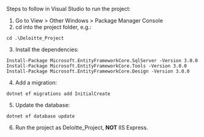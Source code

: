 Steps to follow in Visual Studio to run the project:
1) Go to View > Other Windows > Package Manager Console
2) cd into the project folder, e.g.:
```
cd .\Deloitte_Project
```
3) Install the dependencies:
```
Install-Package Microsoft.EntityFrameworkCore.SqlServer -Version 3.0.0
Install-Package Microsoft.EntityFrameworkCore.Tools -Version 3.0.0
Install-Package Microsoft.EntityFrameworkCore.Design -Version 3.0.0
```
4) Add a migration:
```
dotnet ef migrations add InitialCreate
```
5) Update the database:

```
dotnet ef database update
```
6) Run the project as Deloitte_Project, **NOT** IIS Express.
